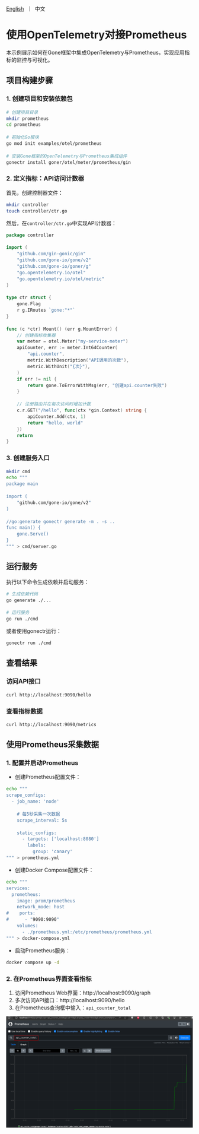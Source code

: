 [//]: # (desc: 使用openTelemetry对接prometheus)

<p>
    <a href="README.md">English</a>&nbsp ｜&nbsp 中文
</p>


# 使用OpenTelemetry对接Prometheus

本示例展示如何在Gone框架中集成OpenTelemetry与Prometheus，实现应用指标的监控与可视化。

## 项目构建步骤

### 1. 创建项目和安装依赖包

```bash
# 创建项目目录
mkdir prometheus
cd prometheus

# 初始化Go模块
go mod init examples/otel/prometheus

# 安装Gone框架的OpenTelemetry与Prometheus集成组件
gonectr install goner/otel/meter/prometheus/gin
```

### 2. 定义指标：API访问计数器

首先，创建控制器文件：

```bash
mkdir controller
touch controller/ctr.go
```

然后，在`controller/ctr.go`中实现API计数器：

```go
package controller

import (
	"github.com/gin-gonic/gin"
	"github.com/gone-io/gone/v2"
	"github.com/gone-io/goner/g"
	"go.opentelemetry.io/otel"
	"go.opentelemetry.io/otel/metric"
)

type ctr struct {
	gone.Flag
	r g.IRoutes `gone:"*"`
}

func (c *ctr) Mount() (err g.MountError) {
	// 创建指标收集器
	var meter = otel.Meter("my-service-meter")
	apiCounter, err := meter.Int64Counter(
		"api.counter",
		metric.WithDescription("API调用的次数"),
		metric.WithUnit("{次}"),
	)
	if err != nil {
		return gone.ToErrorWithMsg(err, "创建api.counter失败")
	}

	// 注册路由并在每次访问时增加计数
	c.r.GET("/hello", func(ctx *gin.Context) string {
		apiCounter.Add(ctx, 1)
		return "hello, world"
	})
	return
}
```

### 3. 创建服务入口

```bash
mkdir cmd
echo """
package main

import (
	"github.com/gone-io/gone/v2"
)

//go:generate gonectr generate -m . -s ..
func main() {
	gone.Serve()
}
""" > cmd/server.go
```

## 运行服务

执行以下命令生成依赖并启动服务：

```bash
# 生成依赖代码
go generate ./...

# 运行服务
go run ./cmd
```

或者使用gonectr运行：

```bash
gonectr run ./cmd
```

## 查看结果

### 访问API接口

```bash
curl http://localhost:9090/hello
```

### 查看指标数据

```bash
curl http://localhost:9090/metrics
```

## 使用Prometheus采集数据

### 1. 配置并启动Prometheus

- 创建Prometheus配置文件：

```bash
echo """
scrape_configs:
  - job_name: 'node'

    # 每5秒采集一次数据
    scrape_interval: 5s

    static_configs:
      - targets: ['localhost:8080']
        labels:
          group: 'canary'
""" > prometheus.yml
```

- 创建Docker Compose配置文件：

```bash
echo """
services:
  prometheus:
    image: prom/prometheus
    network_mode: host
#    ports:
#      - "9090:9090"
    volumes:
      - ./prometheus.yml:/etc/prometheus/prometheus.yml
""" > docker-compose.yml
```

- 启动Prometheus服务：

```bash
docker compose up -d
```

### 2. 在Prometheus界面查看指标

1. 访问Prometheus Web界面：http://localhost:9090/graph
2. 多次访问API接口：http://localhost:9090/hello
3. 在Prometheus查询框中输入：`api_counter_total`

![Prometheus指标查询结果](screenshot.png)